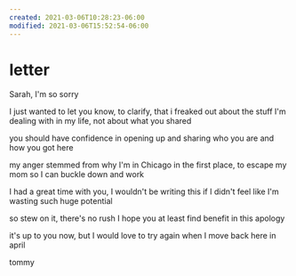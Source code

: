 ```yaml
---
created: 2021-03-06T10:28:23-06:00
modified: 2021-03-06T15:52:54-06:00
---
```


# letter

Sarah, I'm so sorry

I just wanted to let you know, to clarify, that i freaked out about the stuff I'm dealing with in my life, not about what you shared

you should have confidence in opening up and sharing who you are and how you got here

my anger stemmed from why I'm in Chicago in the first place, to escape my mom so I can buckle down and work

I had a great time with you, I wouldn't be writing this if I didn't feel like I'm wasting such huge potential

so stew on it, there's no rush
I hope you at least find benefit in this apology

it's up to you now, but I would love to try again when I move back here in april

tommy